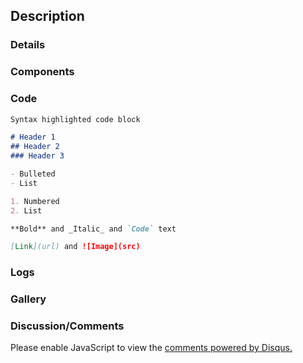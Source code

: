 ## Description

### Details

### Components

### Code
```markdown
Syntax highlighted code block

# Header 1
## Header 2
### Header 3

- Bulleted
- List

1. Numbered
2. List

**Bold** and _Italic_ and `Code` text

[Link](url) and ![Image](src)
```
### Logs
### Gallery
### Discussion/Comments

<div id="disqus_thread"></div>
<script>
var disqus_config = function () {
this.page.url = PAGE_URL; 
this.page.identifier = PAGE_IDENTIFIER;
};
(function() { 
var d = document, s = d.createElement('script');
s.src = 'https://https-yukioyama-github-io-robot-localization.disqus.com/embed.js';
s.setAttribute('data-timestamp', +new Date());
(d.head || d.body).appendChild(s);
})();
</script>
<noscript>Please enable JavaScript to view the <a href="https://disqus.com/?ref_noscript">comments powered by Disqus.</a></noscript>
              
